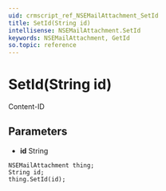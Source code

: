 ```yaml
---
uid: crmscript_ref_NSEMailAttachment_SetId
title: SetId(String id)
intellisense: NSEMailAttachment.SetId
keywords: NSEMailAttachment, GetId
so.topic: reference
---
```


# SetId(String id)

Content-ID

## Parameters

* **id** String

```crmscript
NSEMailAttachment thing;
String id;
thing.SetId(id);
```

